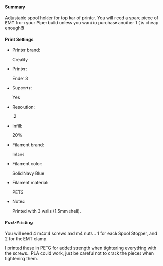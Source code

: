 #### Summary

Adjustable spool holder for top bar of printer. You will need a spare piece of EMT from your Piper build unless you want to purchase another 1 (Its cheap enough!!)

#### Print Settings

-   Printer brand:

    Creality

-   Printer:

    Ender 3

-   Supports:

    Yes

-   Resolution:

    .2

-   Infill:

    20%

-   Filament brand:

    Inland

-   Filament color:

    Solid Navy Blue

-   Filament material:

    PETG

-   Notes:

    Printed with 3 walls (1.5mm shell).

#### Post-Printing

You will need 4 m4x14 screws and m4 nuts... 1 for each Spool Stopper, and 2 for the EMT clamp.

I printed these in PETG for added strength when tightening everything with the screws.. PLA could work, just be careful not to crack the pieces when tightening them.